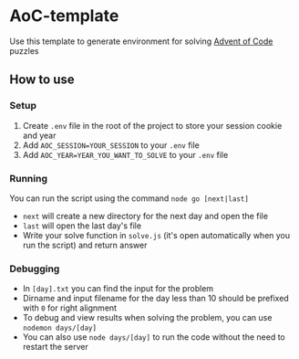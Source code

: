 # AoC-template
Use this template to generate environment for solving [Advent of Code](https://adventofcode.com/) puzzles

## How to use

### Setup
1. Create `.env` file in the root of the project to store your session cookie and year
2. Add `AOC_SESSION=YOUR_SESSION` to your `.env` file
3. Add `AOC_YEAR=YEAR_YOU_WANT_TO_SOLVE` to your `.env` file

### Running
You can run the script using the command `node go [next|last]`
  - `next` will create a new directory for the next day and open the file
  - `last` will open the last day's file
  - Write your solve function in `solve.js` (it's open automatically when you run the script) and return answer

### Debugging
- In `[day].txt` you can find the input for the problem
- Dirname and input filename for the day less than 10 should be prefixed with `0` for right alignment
- To debug and view results when solving the problem, you can use `nodemon days/[day]`
- You can also use `node days/[day]` to run the code without the need to restart the server
